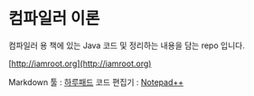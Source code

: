 컴파일러 이론
===============

컴파일러 용 책에 있는 Java 코드 및 정리하는 내용을 담는 repo 입니다.

[http://iamroot.org](http://iamroot.org)


Markdown 툴 : [하루패드](http://pad.haroopress.com/user.html)
코드 편집기 : [Notepad++](http://notepad-plus-plus.org/)
